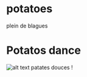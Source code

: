# potatoes
plein de blagues
# Potatos dance
![alt text](https://media1.tenor.com/m/6cy01cOku4kAAAAC/dancing-potato.gif)
patates douces !

